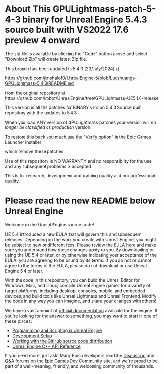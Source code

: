 About This GPULightmass-patch-5-4-3 binary for Unreal Engine 5.4.3 source built with VS2022 17.6 preview 4 onward
====================================================================================

The zip file is available by clicking the "Code" button above and select "Download Zip" will create latest Zip file.


This branch has been updated to 5.4.3 (23/July/2024) at

https://github.com/jimshalo10/UnrealEngine-5/blob/Luoshuangs-GPULightmass-5.4.3/README.md

from the original repository at https://github.com/irobot/UnrealEngine/tree/GPULightmass-UE5.1.0-release

This version is all the patches for BINARY version 5.4.3 Source built repository with the updates to 5.4.3


When you load ANY version of GPULightmass patches your version will *no longer be classified as production* version. 

To restore this back you much use the "Verify option" in the Epic Games Launcher Installer

which remove these patches.

Use of this repository is NO WARRANTY and no responsibilty for the use and any subsequent problems is accepted


This is for research, development and training quality and not professional quality.

Please read the new README below
Unreal Engine
=============

Welcome to the Unreal Engine source code!

UE 5.4 introduced a new EULA that will govern this and subsequent releases. Depending on the work you create with Unreal Engine, you might be subject to new or different fees. Please review the [EULA here](https://www.unrealengine.com/eula) and make sure you understand how these changes apply to you. By downloading or using the UE 5.4 or later, or by otherwise indicating your acceptance of the EULA, you are agreeing to be bound by its terms. If you do not or cannot agree to the terms of the EULA, please do not download or use Unreal Engine 5.4 or later. 

With the code in this repository, you can build the Unreal Editor for Windows, Mac, and Linux; compile Unreal Engine games for a variety of target platforms, including desktop, consoles, mobile, and embedded devices; and build tools like Unreal Lightmass and Unreal Frontend. Modify the code in any way you can imagine, and share your changes with others!

We have a vast amount of [official documentation](https://docs.unrealengine.com) available for the engine. If you're looking for the answer to something, you may want to start in one of these places:

*   [Programming and Scripting in Unreal Engine](https://docs.unrealengine.com/unreal-engine-programming-and-scripting)
*   [Development Setup](https://docs.unrealengine.com/setting-up-your-development-environment-for-cplusplus-in-unreal-engine/)
*   [Working with the GitHub source code distribution](https://docs.unrealengine.com/downloading-unreal-engine-source-code)
*   [Unreal Engine C++ API Reference](https://docs.unrealengine.com/API)

If you need more, just ask! Many Epic developers read the [Discussion](https://forums.unrealengine.com/latest?exclude_tag=question) and [Q&A](https://forums.unrealengine.com/tag/question) forums on the [Epic Games Dev Community](https://dev.epicgames.com/community/) site, and we're proud to be part of a well-meaning, friendly, and welcoming community of thousands.

